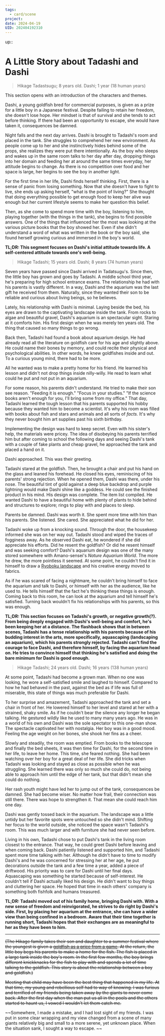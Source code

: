 ```yaml
---
tags: 
  - card/scene
project: 
date: 2024-04-19
UID: 202404192310
---
```

up:: 
# A Little Story about Tadashi and Dashi

> Hikage Tadastsugu; 8 years old.
> Dashi; 1 year (18 human years)

This section opens with an introduction of the characters and themes.

Dashi, a young goldfish bred for commercial purposes, is given as a prize for a little boy in a Japanese festival. Despite failing to retain her freedom, she doesn't lose hope. Her mindset is that of survival and she tends to act before thinking. If there had been an opportunity to escape, she would have taken it, consequences be damned.

Night falls and the next day arrives. Dashi is brought to Tadashi's room and placed in the tank. She struggles to comprehend her new environment. As people come up to her and she instinctively hides behind some of the props, she realizes they were put there intentionally. As the boy who sleeps and wakes up in the same room talks to her day after day, dropping things into her domain and feeding her at around the same times everyday, her attitude begins to change. As there is no competition over food and her space is large, her begins to see the boy in another light.

For the first time in her life, Dashi finds herself thinking. First, there is a sense of panic from losing something. Now that she doesn't have to fight to live, she ends up asking herself, "what is the point of living?" She thought that doing everything possible to get enough food to keep her alive was enough but her current lifestyle seems to make her question this belief.

Then, as she come to spend more time with the boy, listening to him, playing together (with the things in the tank), she begins to find possible answers. One of the things that influenced her the most was looking at the various picture books that the boy showed her. Even if she didn't understand a word of what was written in the book or the boy said, she found herself growing curious and immersed in the boy's world.

**TL;DR: This segment focuses on Dashi's initial attitude towards life. A self-centered attitude towards one's well-being.**

> Hikage Tadashi; 15 years old.
> Dashi; 8 years (74 human years)

Seven years have passed since Dashi arrived in Tadatsugu's. Since then, the little boy has grown and goes by Tadashi. A middle school third year, he's preparing for high school entrance exams. The relationship he had with his parents is vastly different. In a way, Dashi and the aquarium was the last gift he received from them. Naturally, since they wanted their son to be reliable and curious about living beings, so he believes.

Lately, his relationship with Dashi is minimal. Laying beside the bed, his eyes are drawn to the captivating landscape inside the tank. From rocks to algae and beautiful gravel, Dashi's aquarium is an spectacular sight. Staring at it comforts him. His first design when he was merely ten years old. The thing that caused so many things to go wrong.

Back then, Tadashi had found a book about aquarium design. He had already read all the literature on goldfish care for his age and slightly above. He could name their bones by memory, and could recite their physical and psychological abilities. In other words, he knew goldfishes inside and out. To a curious young mind, there had to be more.

All he wanted was to make a pretty home for his friend. He learned his lesson and didn't not drop things inside nilly-willy. He read to learn what could he put and not put in an aquarium. 

For some reason, his parents didn't understand. He tried to make their son see reason. "Feeding it is enough." "Focus in your studies." "If the science books aren't enough for you, I'll bring some from my office." That day, Tadashi learned the tough lesson that his parents supported his hobby because they wanted him to become a scientist. It's why his room was filled with books about fish and stars and animals and all sorts of *facts.* It's why they never bought him art supplies past his sixth birthday.

Implementing the design was hard to keep secret. Even with his sister's help, the materials were pricey. The idea of disobeying his parents terrified him but after coming to school the following days and seeing Dashi's tank with a couple of fake plants and cheap gravel, he approached the tank and placed a hand on it.

Dashi approached. This was their greeting.

Tadashi stared at the goldfish. Then, he brought a chair and put his hand on the glass and leaned his forehead. He closed his eyes, reminiscing of his parents' strong rejection. When he opened them, Dashi was there, under his nose. The beautiful tint of gold against a deep blue backdrop and purple lightning would make Dashi shine like a goddess. He could see the finished product in his mind. His design was complete. The item list compiled. He wanted Dashi to have a beautiful home with plenty of plants to hide behind and structures to explore; rings to play with and places to sleep. 

Parents be damned. Dashi was worth it. She spent more time with him than his parents. She listened. She cared. She appreciated what he did for her.

Tadashi woke up from a knocking sound. Through the door, the housekeep informed she was on her way out. Tadashi stood and wiped the traces of fogginess away. As he observed Dashi eat, he wondered if she did appreciate his efforts. Did he resent the goldfish? Or did he resent himself and was seeking comfort? Dashi's aquarium design was one of the many stored somewhere with Amano-sensei's *Nature Aquarium World*. The more he drew, the more pointless it seemed. At some point, he couldn't find it in himself to draw a [Ryoboku landscape](https://en.wikipedia.org/wiki/Aquascaping#Ryoboku) and his creative energy moved to fabrics.

As if he was scared of facing a nightmare, he couldn't bring himself to face the aquarium and talk to Dashi, or himself with her as the audience, like he used to. He tells himself that the fact he's thinking these things is enough. Coming back to this room, he can look at the aquarium and tell himself he's satisfied. Turning back wouldn't fix his relationships with his parents, so this was enough.

**TL;DR: This section focuses on Tadashi's growth, or negative growth(?). From being deeply engaged with Dashi's well-being and comfort, he's been keeping her at a distance. The flashback shows that in between scenes, Tadashi has a tense relationship with his parents because of his budding interest in the arts, more specifically, aquascaping (landscaping an aquarium), which his parents strongly rejected. Tadashi can't find the courage to face Dashi, and therefore himself, by facing the aquarium head on. He tries to convince himself that thinking he's satisfied and doing the bare minimum for Dashi is good enough.** 

> Hikage Tadashi; 24 years old.
> Dashi; 16 years (138 human years)

At some point, Tadashi had become a grown man. When no one was looking, he wore a self-satisfied smile and laughed to himself. Compared to how he had behaved in the past, against the bed as if life was full of miserable, this state of things was much preferable for Dashi.

To her surprise and amazement, Tadashi approached the tank and set a chair in front of her. He lowered himself to her level and stared at her with a strained, shaky smile. As if he couldn't bear the silence any longer he began talking. He gestured wildly like he used to many many years ago. He was in a world of his own and Dashi was the sole spectator to this one-man show. The spectacle captivated her with nostalgia. Her boy was in a good mood. Feeling the age weight on her bones, she shook her fins as a cheer.

Slowly and steadily, the room was emptied. From books to the telescope and finally the bed sheets, it was then time for Dashi, for the second time in her life, to leave her home. This time, she feared nothing. She had been watching over her boy for a great deal of her life. She did tricks when Tadashi was looking and stayed as close as possible when he was struggling. She learned there was only so much she could do, not being able to approach him until the edge of her tank, but that didn't mean she could do nothing.

Her rash youth might have led her to jump out of the tank, consequences be damned. She had become wiser. No matter how frail, their connection was still there. There was hope to strengthen it. That mean she could reach him one day.

Dashi was gently tossed back in the aquarium. The landscape was a little untidy but her favorite spots were untouched so she didn't mind. Shifting her focus to the world outside, she noticed the space wasn't Tadashi's room. This was much larger and with furniture she had never seen before.

Living in his own, Tadashi chose to put Dashi's tank in the living room closest to the entrance. That way, he could greet Dashi before leaving and when coming back. Dashi patiently listened and supported him, and Tadashi spent more time talking with her. Although he didn't have to time to modify Dashi's and he was concerned for stressing her at her age, he put decorations outside the tank and a few time a year, added a piece of driftwood. His priority was to care for Dashi until her final days. Aquascaping was something he started because of self-interest. He couldn't tell if Dashi actually liked his design. He didn't want to buy things and cluttering her space. He hoped that time in each others' company is something both fishfolk and humans treasured.  

**TL;DR: Tadashi moved out of his family home, bringing Dashi with. With a new sense of freedom and reinvigorated, he strives to do right by Dashi's side. First, by placing her aquarium at the entrance, she can have a wider view than being confined in a bedroom. Aware that their time together is running short, Tadashi hopes that their exchanges are as meaningful to her as they have been to him.**

---

~~(The Hikage family takes their son and daughter to a summer festival where the youngest is given a [goldfish as a price from a game](https://en.wikipedia.org/wiki/Goldfish_scooping). At the return, the little boy begs his parents to make a home for the fish. The fish is placed in a large tank inside the boy's room. In the first few months, the boy brings different knickknacks for the fish to play with and spends a lot of time talking to the goldfish. This story is about the relationship between a boy and goldfish.)~~

~~Meeting that child may have been the best thing that happened in my life. At that time, my young and rebellious self had to way of knowing. I was furious and terrified of my friends being taken away by the giants to never come back. After the first day when the man put us all in the pools and the others started to haunt us, I vowed I wouldn't let them catch me.~~

~~Somewhere, I made a mistake, and I had lost sight of my friends. I was put in some clear wrapping and my view changed from a scene of many giants relatively big and small to a more serene, yet unknown place. When the situation sank, I sought a way to escape.  ~~